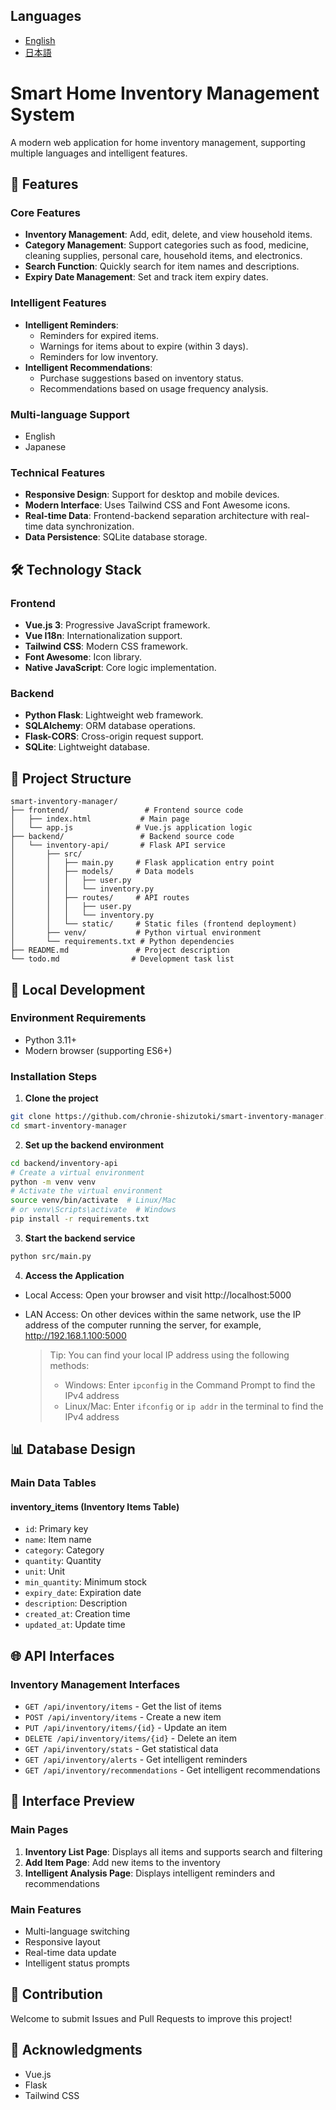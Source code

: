 ## Languages
- [English](README.md)
- [日本語](README-ja.md)

# Smart Home Inventory Management System

A modern web application for home inventory management, supporting multiple languages and intelligent features.

## 🌟 Features

### Core Features
- **Inventory Management**: Add, edit, delete, and view household items.
- **Category Management**: Support categories such as food, medicine, cleaning supplies, personal care, household items, and electronics.
- **Search Function**: Quickly search for item names and descriptions.
- **Expiry Date Management**: Set and track item expiry dates.

### Intelligent Features
- **Intelligent Reminders**:
  - Reminders for expired items.
  - Warnings for items about to expire (within 3 days).
  - Reminders for low inventory.
- **Intelligent Recommendations**:
  - Purchase suggestions based on inventory status.
  - Recommendations based on usage frequency analysis.

### Multi-language Support
- English
- Japanese

### Technical Features
- **Responsive Design**: Support for desktop and mobile devices.
- **Modern Interface**: Uses Tailwind CSS and Font Awesome icons.
- **Real-time Data**: Frontend-backend separation architecture with real-time data synchronization.
- **Data Persistence**: SQLite database storage.

## 🛠️ Technology Stack

### Frontend
- **Vue.js 3**: Progressive JavaScript framework.
- **Vue I18n**: Internationalization support.
- **Tailwind CSS**: Modern CSS framework.
- **Font Awesome**: Icon library.
- **Native JavaScript**: Core logic implementation.

### Backend
- **Python Flask**: Lightweight web framework.
- **SQLAlchemy**: ORM database operations.
- **Flask-CORS**: Cross-origin request support.
- **SQLite**: Lightweight database.

## 📁 Project Structure

```
smart-inventory-manager/
├── frontend/                 # Frontend source code
│   ├── index.html           # Main page
│   └── app.js              # Vue.js application logic
├── backend/                 # Backend source code
│   └── inventory-api/       # Flask API service
│       ├── src/
│       │   ├── main.py     # Flask application entry point
│       │   ├── models/     # Data models
│       │   │   ├── user.py
│       │   │   └── inventory.py
│       │   ├── routes/     # API routes
│       │   │   ├── user.py
│       │   │   └── inventory.py
│       │   └── static/     # Static files (frontend deployment)
│       ├── venv/           # Python virtual environment
│       └── requirements.txt # Python dependencies
├── README.md               # Project description
└── todo.md                # Development task list
```

## 🔧 Local Development

### Environment Requirements
- Python 3.11+
- Modern browser (supporting ES6+)

### Installation Steps

1. **Clone the project**
```bash
git clone https://github.com/chronie-shizutoki/smart-inventory-manager.git
cd smart-inventory-manager
```

2. **Set up the backend environment**
```bash
cd backend/inventory-api
# Create a virtual environment
python -m venv venv
# Activate the virtual environment
source venv/bin/activate  # Linux/Mac
# or venv\Scripts\activate  # Windows
pip install -r requirements.txt
```

3. **Start the backend service**
```bash
python src/main.py
```

4. **Access the Application**
- Local Access: Open your browser and visit http://localhost:5000
- LAN Access: On other devices within the same network, use the IP address of the computer running the server, for example, http://192.168.1.100:5000

  > Tip: You can find your local IP address using the following methods:
  > - Windows: Enter `ipconfig` in the Command Prompt to find the IPv4 address
  > - Linux/Mac: Enter `ifconfig` or `ip addr` in the terminal to find the IPv4 address

## 📊 Database Design

### Main Data Tables

#### inventory_items (Inventory Items Table)
- `id`: Primary key
- `name`: Item name
- `category`: Category
- `quantity`: Quantity
- `unit`: Unit
- `min_quantity`: Minimum stock
- `expiry_date`: Expiration date
- `description`: Description
- `created_at`: Creation time
- `updated_at`: Update time

## 🌐 API Interfaces

### Inventory Management Interfaces
- `GET /api/inventory/items` - Get the list of items
- `POST /api/inventory/items` - Create a new item
- `PUT /api/inventory/items/{id}` - Update an item
- `DELETE /api/inventory/items/{id}` - Delete an item
- `GET /api/inventory/stats` - Get statistical data
- `GET /api/inventory/alerts` - Get intelligent reminders
- `GET /api/inventory/recommendations` - Get intelligent recommendations

## 🎨 Interface Preview

### Main Pages
1. **Inventory List Page**: Displays all items and supports search and filtering
2. **Add Item Page**: Add new items to the inventory
3. **Intelligent Analysis Page**: Displays intelligent reminders and recommendations

### Main Features
- Multi-language switching
- Responsive layout
- Real-time data update
- Intelligent status prompts

## 👥 Contribution

Welcome to submit Issues and Pull Requests to improve this project!

## 🙏 Acknowledgments

- Vue.js
- Flask
- Tailwind CSS
